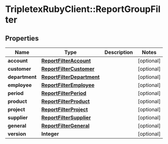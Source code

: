 # TripletexRubyClient::ReportGroupFilter

## Properties
Name | Type | Description | Notes
------------ | ------------- | ------------- | -------------
**account** | [**ReportFilterAccount**](ReportFilterAccount.md) |  | [optional] 
**customer** | [**ReportFilterCustomer**](ReportFilterCustomer.md) |  | [optional] 
**department** | [**ReportFilterDepartment**](ReportFilterDepartment.md) |  | [optional] 
**employee** | [**ReportFilterEmployee**](ReportFilterEmployee.md) |  | [optional] 
**period** | [**ReportFilterPeriod**](ReportFilterPeriod.md) |  | [optional] 
**product** | [**ReportFilterProduct**](ReportFilterProduct.md) |  | [optional] 
**project** | [**ReportFilterProject**](ReportFilterProject.md) |  | [optional] 
**supplier** | [**ReportFilterSupplier**](ReportFilterSupplier.md) |  | [optional] 
**general** | [**ReportFilterGeneral**](ReportFilterGeneral.md) |  | [optional] 
**version** | **Integer** |  | [optional] 


